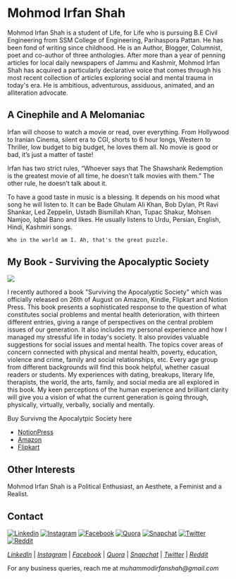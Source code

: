 # Mohmod Irfan Shah

Mohmod Irfan Shah is a student of Life, for Life who is pursuing B.E Civil Engineering from SSM College of Engineering, Parihaspora Pattan. He has been fond of writing since childhood. He is an Author, Blogger, Columnist, poet and co-author of three anthologies. After more than a year of penning articles for local daily newspapers of Jammu and Kashmir, Mohmod Irfan Shah has acquired a particularly  declarative  voice that comes through  his most recent collection of articles exploring social and mental trauma in today's era. He is ambitious, adventurous, assiduous, animated, and an alliteration advocate. 

## A Cinephile and A Melomaniac
Irfan will choose to watch a movie or read, over everything. From Hollywood to Iranian Cinema, silent era to CGI, shorts to 6 hour longs, Western to Thriller, low budget to big budget, he loves them all. No movie is good or bad, it’s just a matter of taste!

Irfan has two strict rules, “Whoever says that The Shawshank Redemption is the greatest movie of all time, he doesn’t talk movies with them.” The other rule, he doesn’t talk about it.

To have a good taste in music is a blessing. It depends on his mood what song he will listen to. It can be Bade Ghulam Ali Khan, Bob Dylan, Pt Ravi Shankar, Led Zeppelin, Ustadh Bismillah Khan, Tupac Shakur, Mohsen Namjoo, Iqbal Bano and likes. He usually listens to Urdu, Persian, English, Hindi, Kashmiri songs.

```markdown
Who in the world am I. Ah, that's the great puzzle.
```
## My Book - Surviving the Apocalyptic Society

![](https://m.media-amazon.com/images/I/41uU6ead-2L._SX311_BO1,204,203,200_.jpg)

I recently authored a book "Surviving the Apocalyptic Society" which was officially released on 26th of August on Amazon, Kindle, Flipkart and Notion Press. This book presents a sophisticated response to the question of what constitutes social problems and mental health deterioration, with thirteen different entries, giving a range of perspectives on the central problem issues of our generation. It also includes my personal experience and how I managed my stressful life in today's society. It also provides valuable suggestions for social issues and mental health. The topics cover areas of concern connected with physical and mental health, poverty, education, violence and crime, family and social relationships, etc. Every age group from different backgrounds will find this book helpful, whether casual readers or students. My experiences with dating, breakups, literary life, therapists, the world, the arts, family, and social media are all explored in this book. My keen perceptions of the human experience and brilliant clarity will give you a vision of what the current generation is going through, physically, virtually, verbally, socially and mentally.

Buy Survivng the Apocalytpic Society here

+ [NotionPress](https://notionpress.com/read/surviving-the-apocalyptic-society)
+ [Amazon](https://www.amazon.com/Surviving-Apocalyptic-Society-Mohmod-Irfan/dp/B0B7HSRJ8V/ref=tmm_pap_swatch_0?_encoding=UTF8&qid=1671269037&sr=8-1)
+ [Flipkart](https://www.flipkart.com/search?q=surviving+the+apocalyptic+society&as=on&as-show=on&otracker=AS_Query_OrganicAutoSuggest_1_25_na_na_ps&otracker1=AS_Query_OrganicAutoSuggest_1_25_na_na_ps&as-pos=1&as-type=RECENT&suggestionId=surviving+the+apocalyptic+society&requestId=ce6ed659-fb02-4648-b1e3-9c18b42de514&as-backfill=on)

## Other Interests

Mohmod Irfan Shah is a Political Enthusiast, an Aesthete, a Feminist and a Realist.


## Contact

[![Linkedin](https://img.shields.io/badge/-Linkedin-0A66C2?logo=linkedin&logoColor=fff)](https://www.linkedin.com/in/mohmod-irfan-shah-4729871bb/)
[![Instagram](https://img.shields.io/badge/-Instagram-F3037A?logo=instagram&logoColor=fff)](https://www.instagram.com/mohmodirfanshah)
[![Facebook](https://img.shields.io/badge/-Facebook-1977F3?logo=facebook&logoColor=fff)](https://www.facebook.com/irfanshah.is919)
[![Quora](https://img.shields.io/badge/-Quora-A32200?logo=quora&logoColor=fff)](https://www.quora.com/profile/Mohmod-Irfan-Shah)
[![Snapchat](https://img.shields.io/badge/-Snapchat-F7F401?logo=snapchat&logoColor=ffffff)](https://www.snapchat.com/add/mohmodirfanshah)
[![Twitter](https://img.shields.io/badge/-Twitter-1C9CEB?logo=twitter&logoColor=ffffff)](https://twitter.com/mohmodirfanshah)
[![Reddit](https://img.shields.io/badge/-Reddit-190700?logo=reddit&logoColor=ffffff)](https://www.reddit.com/u/mohmodirfanshah?utm_medium=android_app&utm_source=share)

[_LinkedIn_](https://www.linkedin.com/in/mohmod-irfan-shah-4729871bb/) | [_Instagram_](https://www.instagram.com/mohmodirfanshah) | [_Facebook_](https://www.facebook.com/irfanshah.is919) | [_Quora_](https://www.quora.com/profile/Mohmod-Irfan-Shah) | [_Snapchat_](https://www.snapchat.com/add/mohmodirfanshah) | [_Twitter_](https://twitter.com/mohmodirfanshah) | [_Reddit_](https://www.reddit.com/u/mohmodirfanshah?utm_medium=android_app&utm_source=share)

For any business queries, reach me at _muhammodirfanshah@gmail.com_
